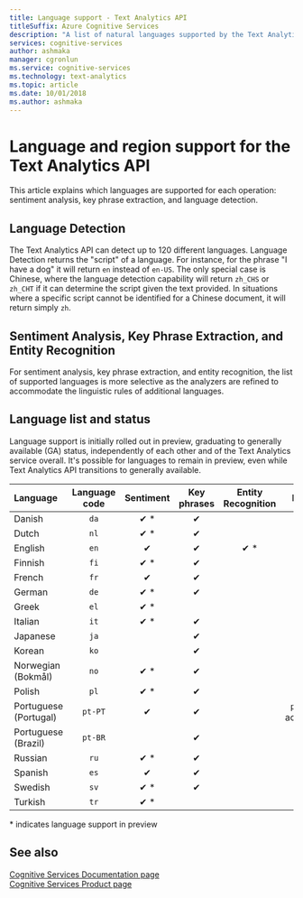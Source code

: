```yaml
---
title: Language support - Text Analytics API
titleSuffix: Azure Cognitive Services
description: "A list of natural languages supported by the Text Analytics API. This article explains which languages are supported for each operation: sentiment analysis, key phrase extraction, language detection, and entity recognition."
services: cognitive-services
author: ashmaka
manager: cgronlun
ms.service: cognitive-services
ms.technology: text-analytics
ms.topic: article
ms.date: 10/01/2018
ms.author: ashmaka
---
```

# Language and region support for the Text Analytics API

This article explains which languages are supported for each operation: sentiment analysis, key phrase extraction, and language detection.

## Language Detection

The Text Analytics API can detect up to 120 different languages. Language Detection returns the "script" of a language. For instance, for the phrase "I have a dog" it will return  `en` instead of  `en-US`. The only special case is Chinese, where the language detection capability will return `zh_CHS` or `zh_CHT` if it can determine the script given the text provided. In situations where a specific script cannot be identified for a Chinese document, it will return simply `zh`.

## Sentiment Analysis, Key Phrase Extraction, and Entity Recognition

For sentiment analysis, key phrase extraction, and entity recognition, the list of supported languages is more selective as the analyzers are refined to accommodate the linguistic rules of additional languages.

## Language list and status

Language support is initially rolled out in preview, graduating to generally available (GA) status, independently of each other and of the Text Analytics service overall. It's possible for languages to remain in preview, even while Text Analytics API transitions to generally available.

| Language    | Language code | Sentiment | Key phrases | Entity Recognition |   Notes  |
|:----------- |:-------------:|:---------:|:-----------:|:-----------:|:-----------:
| Danish      | `da`          | ✔ \*     | ✔           |             |     |
| Dutch       | `nl`          | ✔ \*     | ✔          |             |     |
| English     | `en`          | ✔        | ✔           |  ✔ \*   |      |
| Finnish     | `fi`          | ✔ \*     | ✔           |             |     |
| French      | `fr`          | ✔        | ✔           |             |     |
| German      | `de`          | ✔ \*     | ✔           |            |     |
| Greek       | `el`          | ✔ \*     |             |            |     |
| Italian     | `it`          | ✔ \*     | ✔           |             |     |
| Japanese    | `ja`          |          | ✔           |            |     |
| Korean      | `ko`          |          | ✔           |            |     |
| Norwegian  (Bokmål) | `no`          | ✔ \*     |  ✔          |             |     |
| Polish      | `pl`          | ✔ \*     |  ✔          |             |     |
| Portuguese (Portugal) | `pt-PT`| ✔        |  ✔          |       |`pt` also accepted|
| Portuguese (Brazil)   | `pt-BR`|          |  ✔   |         |     |
| Russian     | `ru`          | ✔ \*     | ✔           |             |     |
| Spanish     | `es`          | ✔        | ✔           |     |     |
| Swedish     | `sv`          | ✔ \*     | ✔           |             |     |
| Turkish     | `tr`          | ✔ \*     |             |             |  |

\* indicates language support in preview

## See also

[Cognitive Services Documentation page](https://docs.microsoft.com/azure/cognitive-services/)   
[Cognitive Services Product page](https://azure.microsoft.com/services/cognitive-services/)
